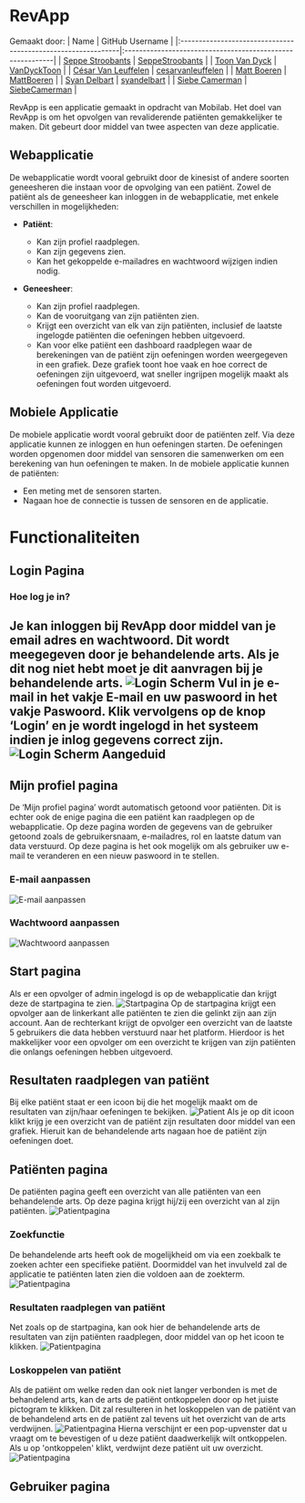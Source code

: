 # RevApp

Gemaakt door:
| Name                                                         | GitHub Username                                           |
|:-------------------------------------------------------------|:----------------------------------------------------------|
| [Seppe Stroobants](mailto:r0955288@student.thomasmore.be)    | [SeppeStroobants](https://github.com/SeppeStroobants)     |
| [Toon Van Dyck](mailto:r0736361@student.thomasmore.be)       | [VanDyckToon](https://github.com/VanDyckToon)             |
| [César Van Leuffelen](mailto:r0929448@student.thomasmore.be) | [cesarvanleuffelen](https://github.com/cesarvanleuffelen) |
| [Matt Boeren](mailto:r0932402@student.thomasmore.be)         | [MattBoeren](https://github.com/MattBoeren)               |
| [Syan Delbart](mailto:r0786843@student.thomasmore.be)        | [syandelbart](https://github.com/syandelbart)             |
| [Siebe Camerman](mailto:r0889616@student.thomasmore.be)      | [SiebeCamerman](https://github.com/SiebeCamerman)         |


RevApp is een applicatie gemaakt in opdracht van Mobilab. Het doel van RevApp is om het opvolgen van revaliderende patiënten gemakkelijker te maken. Dit gebeurt door middel van twee aspecten van deze applicatie.

## Webapplicatie

De webapplicatie wordt vooral gebruikt door de kinesist of andere soorten geneesheren die instaan voor de opvolging van een patiënt. Zowel de patiënt als de geneesheer kan inloggen in de webapplicatie, met enkele verschillen in mogelijkheden:

- **Patiënt**:
    - Kan zijn profiel raadplegen.
    - Kan zijn gegevens zien.
    - Kan het gekoppelde e-mailadres en wachtwoord wijzigen indien nodig.

- **Geneesheer**:
    - Kan zijn profiel raadplegen.
    - Kan de vooruitgang van zijn patiënten zien.
    - Krijgt een overzicht van elk van zijn patiënten, inclusief de laatste ingelogde patiënten die oefeningen hebben uitgevoerd.
    - Kan voor elke patiënt een dashboard raadplegen waar de berekeningen van de patiënt zijn oefeningen worden weergegeven in een grafiek. Deze grafiek toont hoe vaak en hoe correct de oefeningen zijn uitgevoerd, wat sneller ingrijpen mogelijk maakt als oefeningen fout worden uitgevoerd.

## Mobiele Applicatie

De mobiele applicatie wordt vooral gebruikt door de patiënten zelf. Via deze applicatie kunnen ze inloggen en hun oefeningen starten. De oefeningen worden opgenomen door middel van sensoren die samenwerken om een berekening van hun oefeningen te maken. In de mobiele applicatie kunnen de patiënten:

- Een meting met de sensoren starten.
- Nagaan hoe de connectie is tussen de sensoren en de applicatie.


# Functionaliteiten

## Login Pagina
### Hoe log je in?
Je kan inloggen bij RevApp door middel van je email adres en wachtwoord. Dit wordt meegegeven door je behandelende arts. Als je dit nog niet hebt moet je dit aanvragen bij je behandelende arts.
![Login Scherm](./documentatieImg/LoginScherm.png)
Vul in je e-mail in het vakje E-mail en uw paswoord in het vakje Paswoord. Klik vervolgens op de knop ‘Login’ en je wordt ingelogd in het systeem indien je inlog gegevens correct zijn.
![Login Scherm Aangeduid](./documentatieImg/LoginScherm2.png)
---
## Mijn profiel pagina
De ‘Mijn profiel pagina’ wordt automatisch getoond voor patiënten. Dit is echter ook de enige pagina die een patiënt kan raadplegen op de webapplicatie.
Op deze pagina worden de gegevens van de gebruiker getoond zoals de gebruikersnaam, e-mailadres, rol en laatste datum van data verstuurd.
Op deze pagina is het ook mogelijk om als gebruiker uw e-mail te veranderen en een nieuw paswoord in te stellen.
### E-mail aanpassen
![E-mail aanpassen](image.jpg)
### Wachtwoord aanpassen
![Wachtwoord aanpassen](image.jpg)

## Start pagina
Als er een opvolger of admin ingelogd is op de webapplicatie dan krijgt deze de startpagina te zien.
![Startpagina](./documentatieImg/StartScherm.png)
Op de startpagina krijgt een opvolger aan de linkerkant alle patiënten te zien die gelinkt zijn aan zijn account. Aan de rechterkant krijgt de opvolger een overzicht van de laatste 5 gebruikers die data hebben verstuurd naar het platform. Hierdoor is het makkelijker voor een opvolger om een overzicht te krijgen van zijn patiënten die onlangs oefeningen hebben uitgevoerd.
## Resultaten raadplegen van patiënt
Bij elke patiënt staat er een icoon bij die het mogelijk maakt om de resultaten van zijn/haar oefeningen te bekijken.
![Patient](./documentatieImg/StartScherm2.png)
Als je op dit icoon klikt krijg je een overzicht van de patiënt zijn resultaten door middel van een grafiek. Hieruit kan de behandelende arts nagaan hoe de patiënt zijn oefeningen doet.

## Patiënten pagina
De patiënten pagina geeft een overzicht van alle patiënten van een behandelende arts. Op deze pagina krijgt hij/zij een overzicht van al zijn patiënten.
![Patientpagina](./documentatieImg/PatientScherm.png)
### Zoekfunctie
De behandelende arts heeft ook de mogelijkheid om via een zoekbalk te zoeken achter een specifieke patiënt. Doormiddel van het invulveld zal de applicatie te patiënten laten zien die voldoen aan de zoekterm.
![Patientpagina](./documentatieImg/PatientScherm2.png)
### Resultaten raadplegen van patiënt
Net zoals op de startpagina, kan ook hier de behandelende arts de resultaten van zijn patiënten raadplegen, door middel van op het icoon te klikken.
![Patientpagina](./documentatieImg/PatientScherm3.png)
### Loskoppelen van patiënt
Als de patiënt om welke reden dan ook niet langer verbonden is met de behandelend arts, kan de arts de patiënt ontkoppelen door op het juiste pictogram te klikken. Dit zal resulteren in het loskoppelen van de patiënt van de behandelend arts en de patiënt zal tevens uit het overzicht van de arts verdwijnen.
![Patientpagina](./documentatieImg/PatientScherm4.png)
Hierna verschijnt er een pop-upvenster dat u vraagt om te bevestigen of u deze patiënt daadwerkelijk wilt ontkoppelen. Als u op 'ontkoppelen' klikt, verdwijnt deze patiënt uit uw overzicht.
![Patientpagina](./documentatieImg/PatientScherm5.png)

## Gebruiker pagina
